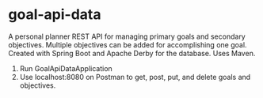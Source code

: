 # goal-api-data

A personal planner REST API for managing primary goals and secondary objectives. Multiple objectives can be added for accomplishing one goal. Created with Spring Boot and Apache Derby for the database. Uses Maven. 

1. Run GoalApiDataApplication
2. Use localhost:8080 on Postman to get, post, put, and delete goals and objectives. 

